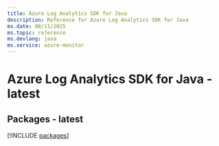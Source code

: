 ```yaml
---
title: Azure Log Analytics SDK for Java
description: Reference for Azure Log Analytics SDK for Java
ms.date: 08/11/2025
ms.topic: reference
ms.devlang: java
ms.service: azure-monitor
---
```

# Azure Log Analytics SDK for Java - latest
## Packages - latest
[!INCLUDE [packages](log-analytics-index.md)]